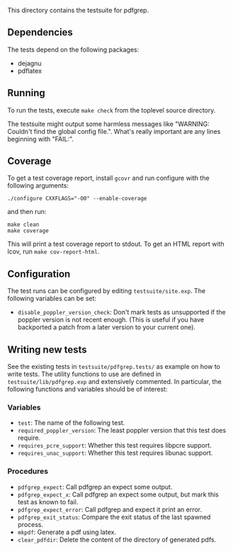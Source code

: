 This directory contains the testsuite for pdfgrep.

## Dependencies

The tests depend on the following packages:

  - dejagnu
  - pdflatex

## Running

To run the tests, execute `make check` from the toplevel source
directory.

The testsuite might output some harmless messages like "WARNING:
Couldn't find the global config file.". What's really important are
any lines beginning with "FAIL:".

## Coverage

To get a test coverage report, install `gcovr` and run configure with
the following arguments:

    ./configure CXXFLAGS="-O0" --enable-coverage

and then run:

    make clean
    make coverage

This will print a test coverage report to stdout. To get an HTML
report with lcov, run `make cov-report-html`.

## Configuration

The test runs can be configured by editing `testsuite/site.exp`. The
following variables can be set:

- `disable_poppler_version_check`: Don't mark tests as unsupported if
  the poppler version is not recent enough. (This is useful if you
  have backported a patch from a later version to your current one).

## Writing new tests

See the existing tests in `testsuite/pdfgrep.tests/` as example on how
to write tests. The utility functions to use are defined in
`testsuite/lib/pdfgrep.exp` and extensively commented. In particular,
the following functions and variables should be of interest:

### Variables

- `test`: The name of the following test.
- `required_poppler_version`: The least poppler version that this test
  does require.
- `requires_pcre_support`: Whether this test requires libpcre support.
- `requires_unac_support`: Whether this test requires libunac support.

### Procedures

- `pdfgrep_expect`: Call pdfgrep an expect some output.
- `pdfgrep_expect_x`: Call pdfgrep an expect some output, but mark
  this test as known to fail.
- `pdfgrep_expect_error`: Call pdfgrep and expect it print an error.
- `pdfgrep_exit_status`: Compare the exit status of the last spawned
  process.
- `mkpdf`: Generate a pdf using latex.
- `clear_pdfdir`: Delete the content of the directory of generated
  pdfs.
